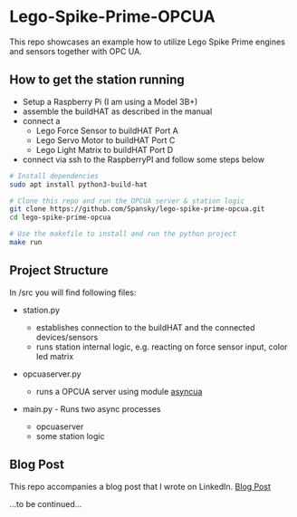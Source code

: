 # Lego-Spike-Prime-OPCUA

This repo showcases an example how to utilize Lego Spike Prime engines and 
sensors together with OPC UA.

## How to get the station running

- Setup a Raspberry Pi (I am using a Model 3B+)
- assemble the buildHAT as described in the manual
- connect a
    - Lego Force Sensor to buildHAT Port A
    - Lego Servo Motor to buildHAT Port C
    - Lego Light Matrix to buildHAT Port D
- connect via ssh to the RaspberryPI and follow some steps below

```bash
# Install dependencies
sudo apt install python3-build-hat

# Clone this repo and run the OPCUA server & station logic
git clone https://github.com/Spansky/lego-spike-prime-opcua.git 
cd lego-spike-prime-opcua

# Use the makefile to install and run the python project
make run
```

## Project Structure

In /src you will find following files:

- station.py
    - establishes connection to the buildHAT and the connected devices/sensors
    - runs station internal logic, e.g. reacting on force sensor input, color 
    led matrix

- opcuaserver.py
    - runs a OPCUA server using module 
    [asyncua](https://github.com/FreeOpcUa/opcua-asyncio) 

- main.py - Runs two async processes
    - opcuaserver
    - some station logic

## Blog Post

This repo accompanies a blog post that I wrote on LinkedIn.
[Blog Post](https://www.linkedin.com/pulse/making-opcua-fun-lego-turning-complex-technology-leon-sczepansky-jrkee/)

...to be continued...

